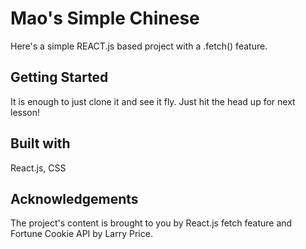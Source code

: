 # Mao's Simple Chinese

Here's a simple REACT.js based project with a .fetch() feature.

## Getting Started

It is enough to just clone it and see it fly. Just hit the head up for next lesson! 

## Built with

React.js, CSS


## Acknowledgements

The project's content is brought to you by React.js fetch feature and Fortune Cookie API by Larry Price.
